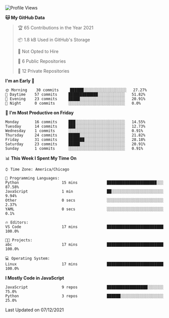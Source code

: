 <!--START_SECTION:waka-->
![Profile Views](http://img.shields.io/badge/Profile%20Views-355-blue)

**🐱 My GitHub Data** 

> 🏆 65 Contributions in the Year 2021
 > 
> 📦 1.8 kB Used in GitHub's Storage 
 > 
> 🚫 Not Opted to Hire
 > 
> 📜 6 Public Repositories 
 > 
> 🔑 12 Private Repositories  
 > 
**I'm an Early 🐤** 

```text
🌞 Morning    30 commits     ██████░░░░░░░░░░░░░░░░░░░   27.27% 
🌆 Daytime    57 commits     █████████████░░░░░░░░░░░░   51.82% 
🌃 Evening    23 commits     █████░░░░░░░░░░░░░░░░░░░░   20.91% 
🌙 Night      0 commits      ░░░░░░░░░░░░░░░░░░░░░░░░░   0.0%

```
📅 **I'm Most Productive on Friday** 

```text
Monday       16 commits     ███░░░░░░░░░░░░░░░░░░░░░░   14.55% 
Tuesday      14 commits     ███░░░░░░░░░░░░░░░░░░░░░░   12.73% 
Wednesday    1 commits      ░░░░░░░░░░░░░░░░░░░░░░░░░   0.91% 
Thursday     24 commits     █████░░░░░░░░░░░░░░░░░░░░   21.82% 
Friday       31 commits     ███████░░░░░░░░░░░░░░░░░░   28.18% 
Saturday     23 commits     █████░░░░░░░░░░░░░░░░░░░░   20.91% 
Sunday       1 commits      ░░░░░░░░░░░░░░░░░░░░░░░░░   0.91%

```


📊 **This Week I Spent My Time On** 

```text
⌚︎ Time Zone: America/Chicago

💬 Programming Languages: 
Python                   15 mins             ██████████████████████░░░   87.58% 
JavaScript               1 min               ██░░░░░░░░░░░░░░░░░░░░░░░   9.94% 
Other                    0 secs              ░░░░░░░░░░░░░░░░░░░░░░░░░   2.37% 
YAML                     0 secs              ░░░░░░░░░░░░░░░░░░░░░░░░░   0.1%

🔥 Editors: 
VS Code                  17 mins             █████████████████████████   100.0%

🐱‍💻 Projects: 
abc                      17 mins             █████████████████████████   100.0%

💻 Operating System: 
Linux                    17 mins             █████████████████████████   100.0%

```

**I Mostly Code in JavaScript** 

```text
JavaScript               9 repos             ██████████████████░░░░░░░   75.0% 
Python                   3 repos             ██████░░░░░░░░░░░░░░░░░░░   25.0%

```



 Last Updated on 07/12/2021
<!--END_SECTION:waka-->
